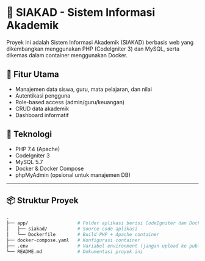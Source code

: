 # 📘 SIAKAD - Sistem Informasi Akademik

Proyek ini adalah Sistem Informasi Akademik (SIAKAD) berbasis web yang dikembangkan menggunakan PHP (CodeIgniter 3) dan MySQL, serta dikemas dalam container menggunakan Docker.

## 🚀 Fitur Utama
- Manajemen data siswa, guru, mata pelajaran, dan nilai
- Autentikasi pengguna
- Role-based access (admin/guru/keuangan)
- CRUD data akademik
- Dashboard informatif

## 🐳 Teknologi
- PHP 7.4 (Apache)
- CodeIgniter 3
- MySQL 5.7
- Docker & Docker Compose
- phpMyAdmin (opsional untuk manajemen DB)

---

## 📦 Struktur Proyek

```bash
.
├── app/                  # Folder aplikasi berisi CodeIgniter dan Dockerfile
│   ├── siakad/           # Source code aplikasi
│   └── Dockerfile        # Build PHP + Apache container
├── docker-compose.yaml   # Konfigurasi container
├── .env                  # Variabel environment (jangan upload ke publik)
└── README.md             # Dokumentasi proyek ini
